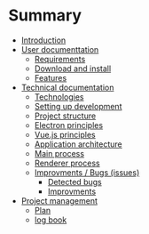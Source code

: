 # Summary

* [Introduction](README.md)
* [User documenttation](userdoc/userdoc.md)
  * [Requirements](userdoc/requirements.md)
  * [Download and install](userdoc/installation.md)
  * [Features](userdoc/features.md)
* [Technical documentation](techdoc/techdoc.md)
  * [Technologies](techdoc/technologies.md)
  * [Setting up development](techdoc/setting-up-development.md)
  * [Project structure](techdoc/project-structure.md)
  * [Electron principles](techdoc/electron.md)
  * [Vue.js principles](techdoc/vuejs.md)
  * [Application architecture](techdoc/apparch.md)
  * [Main process](techdoc/main.md)
  * [Renderer process](techdoc/renderer.md)
  * [Improvments / Bugs (issues)](techdoc/issues.md)
    * [Detected bugs](techdoc/issues.md#Issues)
    * [Improvments](techdoc/issues.md#Features)
*  [Project management]()
    * [Plan]()
    * [log book]()
